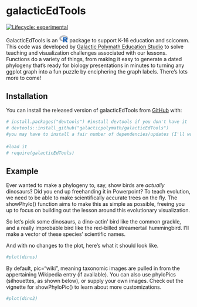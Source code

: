 
<!-- README.md is generated from README.Rmd. Please edit that file -->

# galacticEdTools

<!-- badges: start -->

[![Lifecycle:
experimental](https://img.shields.io/badge/lifecycle-experimental-orange.svg)](https://lifecycle.r-lib.org/articles/stages.html#experimental)
<!-- badges: end -->

GalacticEdTools is an
[<img src="man/figures/Rlogo.svg" alt="R-logo" width="24px" height="auto">](https://www.r-project.org/)
package to support K-16 education and scicomm. This code was developed
by [Galactic Polymath Education Studio](www.galacticpolymath.com) to
solve teaching and visualization challenges associated with our lessons.
Functions do a variety of things, from making it easy to generate a
dated phylogeny that’s ready for biology presentations in minutes to
turning any ggplot graph into a fun puzzle by enciphering the graph
labels. There’s lots more to come\!

## Installation

You can install the released version of galacticEdTools from
[GitHub](https://github.com/galacticpolymath/galacticEdTools) with:

``` r
# install.packages("devtools") #install devtools if you don't have it
# devtools::install_github("galacticpolymath/galacticEdTools")
#you may have to install a fair number of dependencies/updates (I'll work on streamlining this at some point)

#load it
# require(galacticEdTools) 
```

## Example

Ever wanted to make a phylogeny to, say, show birds are *actually*
dinosaurs? Did you end up freehanding it in Powerpoint? To teach
evolution, we need to be able to make scientifically accurate trees on
the fly. The showPhylo() function aims to make this as simple as
possible, freeing you up to focus on building out the lesson around this
evolutionary visualization.

So let’s pick some dinosaurs, a dino-actin’ bird like the common
grackle, and a really improbable bird like the red-billed streamertail
hummingbird. I’ll make a vector of these species’ scientific names.

And with no changes to the plot, here’s what it should look like.

``` r
#plot(dinos)
```

By default, pic=“wiki”, meaning taxonomic images are pulled in from the
appertaining Wikipedia entry (if available). You can also use phyloPics
(silhouettes, as shown below), or supply your own images. Check out the
vignette for showPhyloPic() to learn about more customizations.

``` r
#plot(dino2)
```
